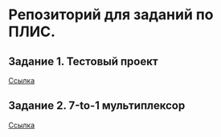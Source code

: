 # Репозиторий для заданий по ПЛИС.

## Задание 1. Тестовый проект

[Ссылка](./task1/report/report.md)

## Задание 2. 7-to-1 мультиплексор

[Ссылка](./mux/report/report.md)
